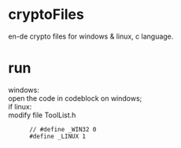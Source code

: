 # cryptoFiles   
en-de crypto files for windows &amp; linux, c language.

# run    
  windows:    
  open the code in codeblock on windows;     
  if linux:    
  modify file ToolList.h     
  ```
        // #define _WIN32 0    
        #define _LINUX 1     
  ```    